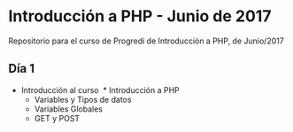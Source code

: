 # Introducción a PHP - Junio de 2017
Repositorio para el curso de Progredi de Introducción a PHP, de Junio/2017

## Día 1 ##
* Introducción al curso
  * Introducción a PHP
  * Variables y Tipos de datos
  * Variables Globales
  * GET y POST
